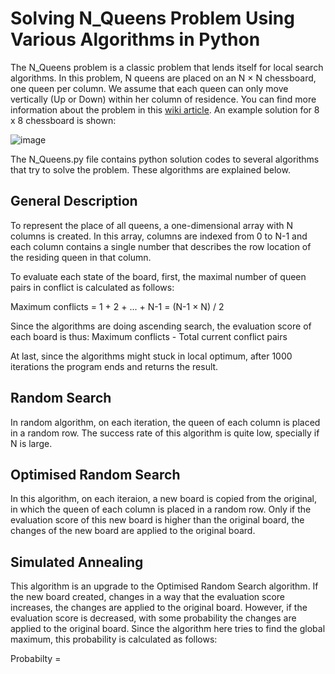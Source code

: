 # Solving N_Queens Problem Using Various Algorithms in Python

The N_Queens problem is a classic problem that lends itself for local search algorithms. In this problem, N queens are placed on an N × N chessboard, one queen per column. We assume that each queen can only move vertically (Up or Down) within her column of residence. 
You can find more information about the problem in this [wiki article](https://en.wikipedia.org/wiki/Eight_queens_puzzle). An example solution for 8 x 8 chessboard is shown:

![image](https://user-images.githubusercontent.com/90617686/159763749-91840b80-e77f-4937-9cbd-0cdfd19f316d.png)


The N_Queens.py file contains python solution codes to several algorithms that try to solve the problem. These algorithms are explained below.


## General Description

To represent the place of all queens, a one-dimensional array with N columns is created. In this array, columns are indexed from 0 to N-1 and each column contains a single number that describes the row location of the residing queen in that column.

To evaluate each state of the board, first, the maximal number of queen pairs in conflict is calculated as follows:

Maximum conflicts = 1 + 2 + ... + N-1 = (N-1 × N) / 2

Since the algorithms are doing ascending search, the evaluation score of each board is thus: Maximum conflicts - Total current conflict pairs

At last, since the algorithms might stuck in local optimum, after 1000 iterations the program ends and returns the result.


## Random Search

In random algorithm, on each iteration, the queen of each column is placed in a random row. The success rate of this algorithm is quite low, specially if N is large.


## Optimised Random Search

In this algorithm, on each iteraion, a new board is copied from the original, in which the queen of each column is placed in a random row. Only if the evaluation score of this new board is higher than the original board, the changes of the new board are applied to the original board.


## Simulated Annealing

This algorithm is an upgrade to the Optimised Random Search algorithm. If the new board created, changes in a way that the evaluation score increases, the changes are applied to the original board. However, if the evaluation score is decreased, with some probability the changes are applied to the original board. Since the algorithm here tries to find the global maximum, this probability is calculated as follows:

Probabilty = 
